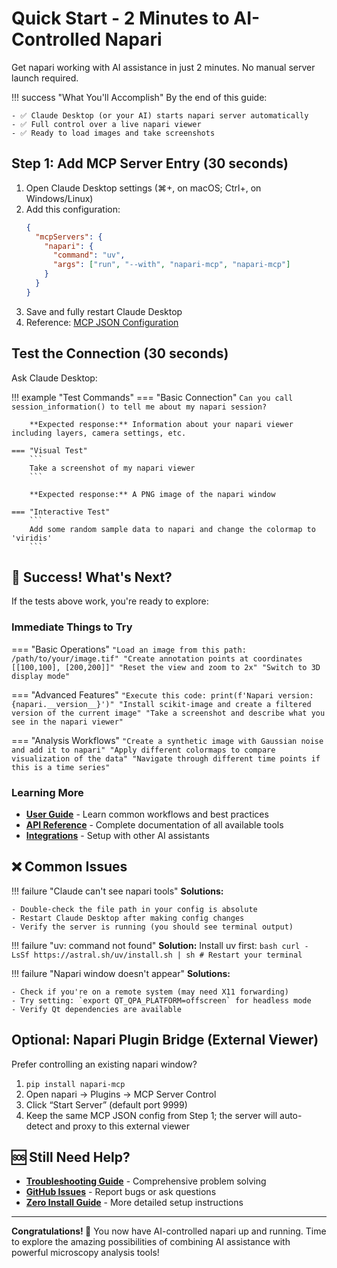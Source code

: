# Quick Start - 2 Minutes to AI-Controlled Napari

Get napari working with AI assistance in just 2 minutes. No manual server launch required.

!!! success "What You'll Accomplish"
    By the end of this guide:

    - ✅ Claude Desktop (or your AI) starts napari server automatically
    - ✅ Full control over a live napari viewer
    - ✅ Ready to load images and take screenshots

## Step 1: Add MCP Server Entry (30 seconds)

1. Open Claude Desktop settings (⌘+, on macOS; Ctrl+, on Windows/Linux)
2. Add this configuration:
   ```json
   {
     "mcpServers": {
       "napari": {
         "command": "uv",
         "args": ["run", "--with", "napari-mcp", "napari-mcp"]
       }
     }
   }
   ```
3. Save and fully restart Claude Desktop
4. Reference: [MCP JSON Configuration](https://gofastmcp.com/integrations/mcp-json-configuration)

## Test the Connection (30 seconds)

Ask Claude Desktop:

!!! example "Test Commands"
    === "Basic Connection"
        ```
        Can you call session_information() to tell me about my napari session?
        ```

        **Expected response:** Information about your napari viewer including layers, camera settings, etc.

    === "Visual Test"
        ```
        Take a screenshot of my napari viewer
        ```

        **Expected response:** A PNG image of the napari window

    === "Interactive Test"
        ```
        Add some random sample data to napari and change the colormap to 'viridis'
        ```

## 🎉 Success! What's Next?

If the tests above work, you're ready to explore:

### Immediate Things to Try

=== "Basic Operations"
    ```
    "Load an image from this path: /path/to/your/image.tif"
    "Create annotation points at coordinates [[100,100], [200,200]]"
    "Reset the view and zoom to 2x"
    "Switch to 3D display mode"
    ```

=== "Advanced Features"
    ```
    "Execute this code: print(f'Napari version: {napari.__version__}')"
    "Install scikit-image and create a filtered version of the current image"
    "Take a screenshot and describe what you see in the napari viewer"
    ```

=== "Analysis Workflows"
    ```
    "Create a synthetic image with Gaussian noise and add it to napari"
    "Apply different colormaps to compare visualization of the data"
    "Navigate through different time points if this is a time series"
    ```

### Learning More

- **[User Guide](../guides/index.md)** - Learn common workflows and best practices
- **[API Reference](../api/index.md)** - Complete documentation of all available tools
- **[Integrations](../integrations/index.md)** - Setup with other AI assistants

## ❌ Common Issues

!!! failure "Claude can't see napari tools"
    **Solutions:**

    - Double-check the file path in your config is absolute
    - Restart Claude Desktop after making config changes
    - Verify the server is running (you should see terminal output)

!!! failure "uv: command not found"
    **Solution:** Install uv first:
    ```bash
    curl -LsSf https://astral.sh/uv/install.sh | sh
    # Restart your terminal
    ```

!!! failure "Napari window doesn't appear"
    **Solutions:**

    - Check if you're on a remote system (may need X11 forwarding)
    - Try setting: `export QT_QPA_PLATFORM=offscreen` for headless mode
    - Verify Qt dependencies are available

## Optional: Napari Plugin Bridge (External Viewer)

Prefer controlling an existing napari window?

1. `pip install napari-mcp`
2. Open napari → Plugins → MCP Server Control
3. Click “Start Server” (default port 9999)
4. Keep the same MCP JSON config from Step 1; the server will auto-detect and proxy to this external viewer

## 🆘 Still Need Help?

- **[Troubleshooting Guide](../guides/troubleshooting.md)** - Comprehensive problem solving
- **[GitHub Issues](https://github.com/royerlab/napari-mcp/issues)** - Report bugs or ask questions
- **[Zero Install Guide](zero-install.md)** - More detailed setup instructions

---

**Congratulations! 🎊** You now have AI-controlled napari up and running. Time to explore the amazing possibilities of combining AI assistance with powerful microscopy analysis tools!
